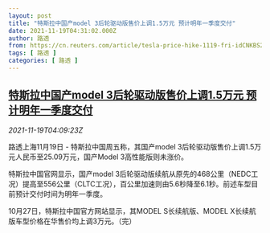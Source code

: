 ```yaml
---
layout: post
title: "特斯拉中国产model 3后轮驱动版售价上调1.5万元 预计明年一季度交付"
date: 2021-11-19T04:31:02.000Z
author: 路透
from: https://cn.reuters.com/article/tesla-price-hike-1119-fri-idCNKBS2I408K
tags: [ 路透 ]
categories: [ 路透 ]
---
```

<!--1637296262000-->
[特斯拉中国产model 3后轮驱动版售价上调1.5万元 预计明年一季度交付](https://cn.reuters.com/article/tesla-price-hike-1119-fri-idCNKBS2I408K)
------

<div>
<div><i>2021-11-19T04:09:23Z</i></div><p>路透上海11月19日 - 特斯拉中国周五称，其国产model 3后轮驱动版售价上调1.5万元人民币至25.09万元，国产Model 3高性能版则未涨价。</p><p>特斯拉中国官网显示，国产model 3后轮驱动版续航从原先的468公里（NEDC工况）提高至556公里（CLTC工况），百公里加速则由5.6秒降至6.1秒。前述车型目前预计交付时间为明年一季度。</p><p>10月27日，特斯拉中国官方网站显示，其MODEL S长续航版、MODEL X长续航版车型价格在华售价均上调3万元。（完）</p>
</div>
